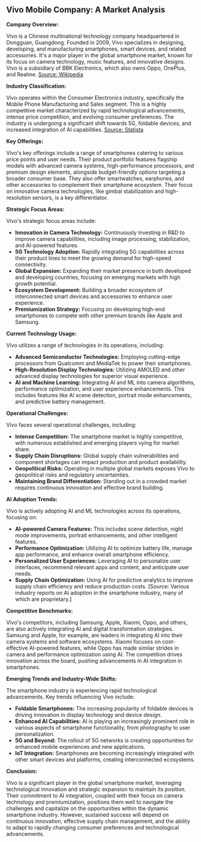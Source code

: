 ## Vivo Mobile Company: A Market Analysis

**Company Overview:**

Vivo is a Chinese multinational technology company headquartered in Dongguan, Guangdong.  Founded in 2009, Vivo specializes in designing, developing, and manufacturing smartphones, smart devices, and related accessories.  It's a major player in the global smartphone market, known for its focus on camera technology, music features, and innovative designs.  Vivo is a subsidiary of BBK Electronics, which also owns Oppo, OnePlus, and Realme. [Source: Wikipedia](https://en.wikipedia.org/wiki/Vivo_(company))


**Industry Classification:**

Vivo operates within the Consumer Electronics industry, specifically the Mobile Phone Manufacturing and Sales segment. This is a highly competitive market characterized by rapid technological advancements, intense price competition, and evolving consumer preferences.  The industry is undergoing a significant shift towards 5G, foldable devices, and increased integration of AI capabilities.  [Source: Statista](https://www.statista.com/topics/2441/mobile-phones/)


**Key Offerings:**

Vivo's key offerings include a range of smartphones catering to various price points and user needs.  Their product portfolio features flagship models with advanced camera systems, high-performance processors, and premium design elements, alongside budget-friendly options targeting a broader consumer base.  They also offer smartwatches, earphones, and other accessories to complement their smartphone ecosystem.  Their focus on innovative camera technologies, like gimbal stabilization and high-resolution sensors, is a key differentiator.


**Strategic Focus Areas:**

Vivo's strategic focus areas include:

* **Innovation in Camera Technology:**  Continuously investing in R&D to improve camera capabilities, including image processing, stabilization, and AI-powered features.
* **5G Technology Adoption:**  Rapidly integrating 5G capabilities across their product lines to meet the growing demand for high-speed connectivity.
* **Global Expansion:**  Expanding their market presence in both developed and developing countries, focusing on emerging markets with high growth potential.
* **Ecosystem Development:**  Building a broader ecosystem of interconnected smart devices and accessories to enhance user experience.
* **Premiumization Strategy:**  Focusing on developing high-end smartphones to compete with other premium brands like Apple and Samsung.


**Current Technology Usage:**

Vivo utilizes a range of technologies in its operations, including:

* **Advanced Semiconductor Technologies:**  Employing cutting-edge processors from Qualcomm and MediaTek to power their smartphones.
* **High-Resolution Display Technologies:**  Utilizing AMOLED and other advanced display technologies for superior visual experience.
* **AI and Machine Learning:**  Integrating AI and ML into camera algorithms, performance optimization, and user experience enhancements.  This includes features like AI scene detection, portrait mode enhancements, and predictive battery management.


**Operational Challenges:**

Vivo faces several operational challenges, including:

* **Intense Competition:**  The smartphone market is highly competitive, with numerous established and emerging players vying for market share.
* **Supply Chain Disruptions:**  Global supply chain vulnerabilities and component shortages can impact production and product availability.
* **Geopolitical Risks:**  Operating in multiple global markets exposes Vivo to geopolitical risks and regulatory uncertainties.
* **Maintaining Brand Differentiation:**  Standing out in a crowded market requires continuous innovation and effective brand building.


**AI Adoption Trends:**

Vivo is actively adopting AI and ML technologies across its operations, focusing on:

* **AI-powered Camera Features:**  This includes scene detection, night mode improvements, portrait enhancements, and other intelligent features.
* **Performance Optimization:**  Utilizing AI to optimize battery life, manage app performance, and enhance overall smartphone efficiency.
* **Personalized User Experiences:**  Leveraging AI to personalize user interfaces, recommend relevant apps and content, and anticipate user needs.
* **Supply Chain Optimization:**  Using AI for predictive analytics to improve supply chain efficiency and reduce production costs. [Source:  Various industry reports on AI adoption in the smartphone industry, many of which are proprietary.]


**Competitive Benchmarks:**

Vivo's competitors, including Samsung, Apple, Xiaomi, Oppo, and others, are also actively integrating AI and digital transformation strategies.  Samsung and Apple, for example, are leaders in integrating AI into their camera systems and software ecosystems.  Xiaomi focuses on cost-effective AI-powered features, while Oppo has made similar strides in camera and performance optimization using AI.  The competition drives innovation across the board, pushing advancements in AI integration in smartphones.


**Emerging Trends and Industry-Wide Shifts:**

The smartphone industry is experiencing rapid technological advancements.  Key trends influencing Vivo include:

* **Foldable Smartphones:**  The increasing popularity of foldable devices is driving innovation in display technology and device design.
* **Enhanced AI Capabilities:**  AI is playing an increasingly prominent role in various aspects of smartphone functionality, from photography to user personalization.
* **5G and Beyond:**  The rollout of 5G networks is creating opportunities for enhanced mobile experiences and new applications.
* **IoT Integration:**  Smartphones are becoming increasingly integrated with other smart devices and platforms, creating interconnected ecosystems.


**Conclusion:**

Vivo is a significant player in the global smartphone market, leveraging technological innovation and strategic expansion to maintain its position.  Their commitment to AI integration, coupled with their focus on camera technology and premiumization, positions them well to navigate the challenges and capitalize on the opportunities within the dynamic smartphone industry.  However, sustained success will depend on continuous innovation, effective supply chain management, and the ability to adapt to rapidly changing consumer preferences and technological advancements.
